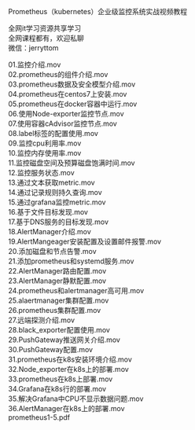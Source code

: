 Prometheus（kubernetes）企业级监控系统实战视频教程

全网it学习资源共享学习<br>全网课程都有，欢迎私聊<br>微信：jerryttom<br>

01.监控介绍.mov<br> 02.prometheus的组件介绍.mov<br> 03.prometheus数据及安全模型介绍.mov<br> 04.prometheus在centos7上安装.mov<br> 05.prometheus在docker容器中运行.mov<br> 06.使用Node-exporter监控节点.mov<br> 07.使用容器cAdvisor监控节点.mov<br> 08.label标签的配置使用.mov<br> 09.监控cpu利用率.mov<br> 10.监控内存使用率.mov<br> 11.监控磁盘空间及预算磁盘饱满时间.mov<br> 12.监控服务状态.mov<br> 13.通过文本获取metric.mov<br> 14.通过记录规则持久查询.mov<br> 15.通过grafana监控metric.mov<br> 16.基于文件目标发现.mov<br> 17.基于DNS服务的目标发现.mov<br> 18.AlertManager介绍.mov<br> 19.AlertMangeager安装配置及设置邮件报警.mov<br> 20.添加磁盘和节点告警.mov<br> 21.添加prometheus和systemd服务.mov<br> 22.AlertManager路由配置.mov<br> 23.AlertManager静默配置.mov<br> 24.prometheus和alertmanager高可用.mov<br> 25.alaertmanager集群配置.mov<br> 26.prometheus集群配置.mov<br> 27.远端探测介绍.mov<br> 28.black_exporter配置使用.mov<br> 29.PushGateway推送网关介绍.mov<br> 30.PushGateway配置.mov<br> 31.prometheus在k8s安装环境介绍.mov<br> 32.Node_exporter在k8s上的部署.mov<br> 33.prometheus在k8s上部署.mov<br> 34.Grafana在k8s行的部署.mov<br> 35.解决Grafana中CPU不显示数据问题.mov<br> 36.AlertManager在k8s上的部署.mov<br> prometheus1-5.pdf